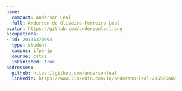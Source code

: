 ```yaml
---
name:
  compact: Anderson Leal
  full: Anderson de Oliveira Ferreira Leal
avatar: https://github.com/andersonleal.png
occupations:
- id: 20131370094
  type: student
  campus: ifpb-jp
  course: cstsi
  isFinished: true
addresses:
  github: https://github.com/andersonleal
  linkedin: https://www.linkedin.com/in/anderson-leal-295595a8/
---
```

